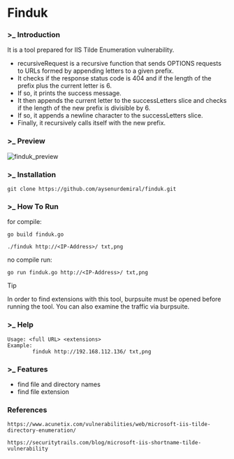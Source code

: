 # Finduk

### >_ Introduction
It is a tool prepared for IIS Tilde Enumeration vulnerability.
- recursiveRequest is a recursive function that sends OPTIONS requests to URLs formed by appending letters to a given prefix.
- It checks if the response status code is 404 and if the length of the prefix plus the current letter is 6.
- If so, it prints the success message.
- It then appends the current letter to the successLetters slice and checks if the length of the new prefix is divisible by 6.
- If so, it appends a newline character to the successLetters slice.
- Finally, it recursively calls itself with the new prefix.

### >_ Preview
![finduk_preview](https://github.com/aysenurdemiral/finduk/assets/81651239/a4d67260-6c58-475b-bc78-e63bbc9fcbdf)

### >_ Installation
```
git clone https://github.com/aysenurdemiral/finduk.git
```

### >_ How To Run
for compile:
```
go build finduk.go
```
```
./finduk http://<IP-Address>/ txt,png
```
no compile run:
```
go run finduk.go http://<IP-Address>/ txt,png
```
> [!TIP]
> In order to find extensions with this tool, burpsuite must be opened before running the tool. You can also examine the traffic via burpsuite.

### >_ Help
```
Usage: <full URL> <extensions>
Example:
        finduk http://192.168.112.136/ txt,png
```

### >_ Features
- find file and directory names
- find file extension

### References
```
https://www.acunetix.com/vulnerabilities/web/microsoft-iis-tilde-directory-enumeration/
```
```
https://securitytrails.com/blog/microsoft-iis-shortname-tilde-vulnerability
```
